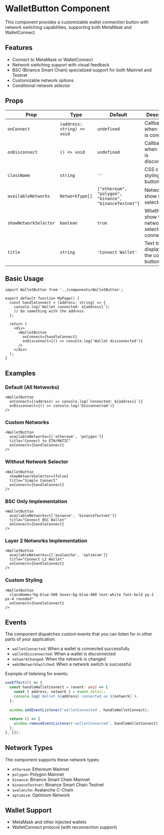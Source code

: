 # WalletButton Component

This component provides a customizable wallet connection button with network switching capabilities, supporting both MetaMask and WalletConnect.

## Features

- Connect to MetaMask or WalletConnect
- Network switching support with visual feedback
- BSC (Binance Smart Chain) specialized support for both Mainnet and Testnet
- Customizable network options
- Conditional network selector

## Props

| Prop | Type | Default | Description |
|------|------|---------|-------------|
| `onConnect` | `(address: string) => void` | `undefined` | Callback when wallet is connected |
| `onDisconnect` | `() => void` | `undefined` | Callback when wallet is disconnected |
| `className` | `string` | `''` | CSS class for styling the button |
| `availableNetworks` | `NetworkType[]` | `["ethereum", "polygon", "binance", "binanceTestnet"]` | Networks to show in the selector |
| `showNetworkSelector` | `boolean` | `true` | Whether to show the network selector after connecting |
| `title` | `string` | `'Connect Wallet'` | Text to display on the connect button |

## Basic Usage

```tsx
import WalletButton from '../components/WalletButton';

export default function MyPage() {
  const handleConnect = (address: string) => {
    console.log(`Wallet connected: ${address}`);
    // Do something with the address
  };

  return (
    <div>
      <WalletButton 
        onConnect={handleConnect}
        onDisconnect={() => console.log('Wallet disconnected')}
      />
    </div>
  );
}
```

## Examples

### Default (All Networks)

```tsx
<WalletButton 
  onConnect={(address) => console.log(`Connected: ${address}`)} 
  onDisconnect={() => console.log('Disconnected')}
/>
```

### Custom Networks

```tsx
<WalletButton 
  availableNetworks={['ethereum', 'polygon']} 
  title="Connect to ETH/MATIC"
  onConnect={handleConnect}
/>
```

### Without Network Selector

```tsx
<WalletButton 
  showNetworkSelector={false}
  title="Simple Connect"
  onConnect={handleConnect}
/>
```

### BSC Only Implementation

```tsx
<WalletButton 
  availableNetworks={['binance', 'binanceTestnet']}
  title="Connect BSC Wallet"
  onConnect={handleConnect}
/>
```

### Layer 2 Networks Implementation

```tsx
<WalletButton 
  availableNetworks={['avalanche', 'optimism']}
  title="Connect L2 Wallet"
  onConnect={handleConnect}
/>
```

### Custom Styling

```tsx
<WalletButton 
  className="bg-blue-500 hover:bg-blue-400 text-white font-bold py-2 px-4 rounded"
  onConnect={handleConnect}
/>
```

## Events

The component dispatches custom events that you can listen for in other parts of your application:

- `walletConnected`: When a wallet is connected successfully
- `walletDisconnected`: When a wallet is disconnected
- `networkChanged`: When the network is changed
- `web3NetworkSwitched`: When a network switch is successful

Example of listening for events:

```typescript
useEffect(() => {
  const handleWalletConnect = (event: any) => {
    const { address, network } = event.detail;
    console.log(`Wallet ${address} connected on ${network}`);
  };
  
  window.addEventListener('walletConnected', handleWalletConnect);
  
  return () => {
    window.removeEventListener('walletConnected', handleWalletConnect);
  };
}, []);
```

## Network Types

The component supports these network types:

- `ethereum`: Ethereum Mainnet
- `polygon`: Polygon Mainnet
- `binance`: Binance Smart Chain Mainnet
- `binanceTestnet`: Binance Smart Chain Testnet
- `avalanche`: Avalanche C-Chain
- `optimism`: Optimism Network

## Wallet Support

- MetaMask and other injected wallets
- WalletConnect protocol (with reconnection support)
